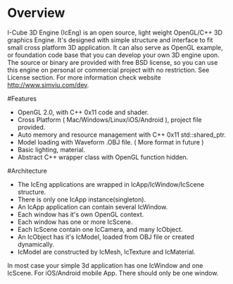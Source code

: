 # Overview
I-Cube 3D Engine (IcEng) is an open source, light weight OpenGL/C++ 3D graphics Engine. It's designed with simple structure and interface to fit small cross platform 3D application. It can also serve as OpenGL example, or foundation code base that you can develop your own 3D engine upon.
The source or binary are provided with free BSD license, so you can use this engine on personal or commercial project with no restriction. See License section.
For more information check website http://www.simviu.com/dev.

#Features
* OpenGL 2.0, with C++ 0x11 code and shader.
* Cross Platform ( Mac/Windows/Linux/iOS/Android ), project file provided.
* Auto memory and resource management with C++ 0x11 std::shared_ptr.
* Model loading with Waveform .OBJ file. ( More format in future )
* Basic lighting, material.
* Abstract C++ wrapper class with OpenGL function hidden.


#Architecture
* The IcEng applications are wrapped in IcApp/IcWindow/IcScene structure. 
* There is only one IcApp instance(singleton). 
* An IcApp application can contain several IcWindow. 
* Each window has it's own OpenGL context. 
* Each window has one or more IcScene. 
* Each IcScene contain one IcCamera, and many IcObject.
* An IcObject has it's IcModel, loaded from OBJ file or created dynamically.
* IcModel are constructed by IcMesh, IcTexture and IcMaterial.

In most case your simple 3d application has one IcWindow and one IcScene. For iOS/Android mobile App. There should only be one window.

